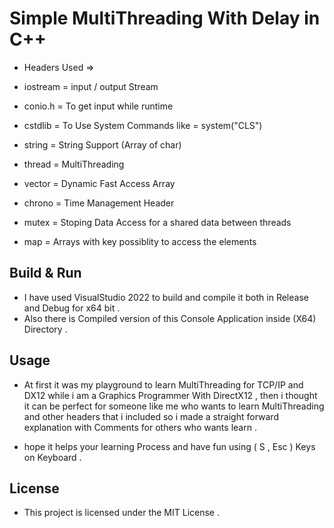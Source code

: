 # Simple MultiThreading With Delay in C++

* Headers Used =>

* iostream   =   input / output Stream
* conio.h    =   To get input while runtime 
* cstdlib    =   To Use System Commands like = system("CLS")
* string     =   String Support (Array of char)
* thread     =   MultiThreading
* vector     =   Dynamic Fast Access Array
* chrono     =   Time Management Header
* mutex      =   Stoping Data Access for a shared data between threads
* map        =   Arrays with key possiblity to access the elements 



## Build & Run

* I have used VisualStudio 2022 to build and compile it both in Release and Debug for x64 bit .
* Also there is Compiled version of this Console Application inside (X64) Directory .



## Usage

* At first it was my playground to learn MultiThreading for TCP/IP and DX12 while i am a Graphics Programmer With DirectX12 ,
 then i thought it can be perfect for someone like me who wants to learn MultiThreading and other headers that i included
 so i made a straight forward explanation with Comments for others who wants learn .

* hope it helps your learning Process and have fun using ( S , Esc ) Keys on Keyboard .



## License

* This project is licensed under the MIT License .
